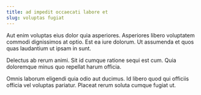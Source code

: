 ```yaml
---
title: ad impedit occaecati labore et
slug: voluptas fugiat
---
```


Aut enim voluptas eius dolor quia asperiores. Asperiores libero voluptatem commodi dignissimos at optio. Est ea iure dolorum. Ut assumenda et quos quas laudantium ut ipsam in sunt.

Delectus ab rerum animi. Sit id cumque ratione sequi est cum. Quia doloremque minus quo repellat harum officia.

Omnis laborum eligendi quia odio aut ducimus. Id libero quod qui officiis officia vel voluptas pariatur. Placeat rerum soluta cumque fugiat ut.
